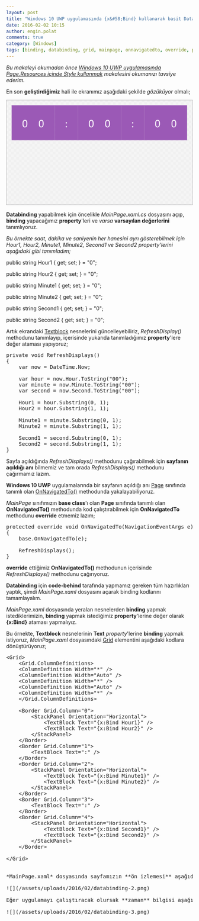 ```yaml
---
layout: post
title: "Windows 10 UWP uygulamasında {x&#58;Bind} kullanarak basit DataBinding"
date: 2016-02-02 10:15
author: engin.polat
comments: true
category: [Windows]
tags: [binding, databinding, grid, mainpage, onnavigatedto, override, page, private, property, protected, public, text, textblock, universal app, uwp, windows, windows10, xbind, xaml, xaml.cs]
---
```

*Bu makaleyi okumadan önce <a href="http://www.enginpolat.com/windows-10-uwp-uygulamasinda-page-resources-icinde-style-kullanmak/" target="_blank">Windows 10 UWP uygulamasında Page.Resources içinde Style kullanmak</a> makalesini okumanızı tavsiye ederim.*

En son **geliştirdiğimiz** hali ile ekranımız aşağıdaki şekilde *gözüküyor* olmalı;

![](/assets/uploads/2016/02/databinding-1.png)

**Databinding** yapabilmek için öncelikle *MainPage.xaml.cs* dosyasını açıp, **binding** yapacağımız **property**'leri ve *varsa* **varsayılan değerlerini** tanımlıyoruz.

*Bu örnekte saat, dakika ve saniyenin her hanesini ayrı gösterebilmek için Hour1, Hour2, Minute1, Minute2, Second1 ve Second2 property'lerini aşağıdaki gibi tanımladım;*



public string Hour1 { get; set; } = "0";

public string Hour2 { get; set; } = "0";

public string Minute1 { get; set; } = "0";

public string Minute2 { get; set; } = "0";

public string Second1 { get; set; } = "0";

public string Second2 { get; set; } = "0";</pre>

Artık ekrandaki <a href="https://msdn.microsoft.com/library/windows/apps/windows.ui.xaml.controls.textblock" target="_blank">Textblock</a> nesnelerini güncelleyebiliriz, *RefreshDisplay()* methodunu tanımlayıp, içerisinde yukarıda tanımladığımız **property**'lere değer ataması yapıyoruz;

<pre class="brush:csharp">private void RefreshDisplays()
{
    var now = DateTime.Now;

    var hour = now.Hour.ToString("00");
    var minute = now.Minute.ToString("00");
    var second = now.Second.ToString("00");

    Hour1 = hour.Substring(0, 1);
    Hour2 = hour.Substring(1, 1);

    Minute1 = minute.Substring(0, 1);
    Minute2 = minute.Substring(1, 1);

    Second1 = second.Substring(0, 1);
    Second2 = second.Substring(1, 1);
}</pre>

Sayfa açıldığında *RefreshDisplays()* methodunu çağırabilmek için **sayfanın açıldığı anı** bilmemiz ve tam orada *RefreshDisplays()* methodunu çağırmamız lazım.

**Windows 10 UWP** uygulamalarında bir sayfanın açıldığı anı <a href="https://msdn.microsoft.com/library/windows.ui.xaml.controls.page" target="_blank">Page</a> sınıfında tanımlı olan <a href="https://msdn.microsoft.com/library/windows.ui.xaml.controls.page.onnavigatedto" target="_blank">OnNavigatedTo()</a> methodunda yakalayabiliyoruz.

*MainPage* sınıfımızın **base class**'ı olan **Page** sınıfında tanımlı olan **OnNavigatedTo()** methodunda kod çalıştırabilmek için **OnNavigatedTo** methodunu **override** etmemiz lazım;

<pre class="brush:csharp">protected override void OnNavigatedTo(NavigationEventArgs e)
{
    base.OnNavigatedTo(e);

    RefreshDisplays();
}</pre>

**override** ettiğimiz **OnNavigatedTo()** methodunun içerisinde *RefreshDisplays()* methodunu çağırıyoruz.

**Databinding** için **code-behind** tarafında yapmamız gereken tüm hazırlıkları yaptık, şimdi *MainPage.xaml* dosyasını açarak binding kodlarını tamamlayalım.

*MainPage.xaml* dosyasında yeralan nesnelerden **binding** yapmak istediklerimizin, **binding** yapmak istediğimiz **property**'lerine değer olarak **{x:Bind}** ataması yapmalıyız.

Bu örnekte, **Textblock** nesnelerinin **Text** *property*'lerine **binding** yapmak istiyoruz, *MainPage.xaml* dosyasındaki <a href="http://msdn.microsoft.com/library/windows/apps/windows.ui.xaml.controls.grid" target="_blank">Grid</a> elementini aşağıdaki kodlara dönüştürüyoruz;

<pre class="brush:xml">&lt;Grid&gt;
    &lt;Grid.ColumnDefinitions&gt;
    &lt;ColumnDefinition Width="*" /&gt;
    &lt;ColumnDefinition Width="Auto" /&gt;
    &lt;ColumnDefinition Width="*" /&gt;
    &lt;ColumnDefinition Width="Auto" /&gt;
    &lt;ColumnDefinition Width="*" /&gt;
    &lt;/Grid.ColumnDefinitions&gt;

    &lt;Border Grid.Column="0"&gt;
        &lt;StackPanel Orientation="Horizontal"&gt;
            &lt;TextBlock Text="{x:Bind Hour1}" /&gt;
            &lt;TextBlock Text="{x:Bind Hour2}" /&gt;
        &lt;/StackPanel&gt;
    &lt;/Border&gt;
    &lt;Border Grid.Column="1"&gt;
        &lt;TextBlock Text=":" /&gt;
    &lt;/Border&gt;
    &lt;Border Grid.Column="2"&gt;
        &lt;StackPanel Orientation="Horizontal"&gt;
            &lt;TextBlock Text="{x:Bind Minute1}" /&gt;
            &lt;TextBlock Text="{x:Bind Minute2}" /&gt;
        &lt;/StackPanel&gt;
    &lt;/Border&gt;
    &lt;Border Grid.Column="3"&gt;
        &lt;TextBlock Text=":" /&gt;
    &lt;/Border&gt;
    &lt;Border Grid.Column="4"&gt;
        &lt;StackPanel Orientation="Horizontal"&gt;
            &lt;TextBlock Text="{x:Bind Second1}" /&gt;
            &lt;TextBlock Text="{x:Bind Second2}" /&gt;
        &lt;/StackPanel&gt;
    &lt;/Border&gt;

&lt;/Grid&gt;


*MainPage.xaml* dosyasında sayfamızın **ön izlemesi** aşağıdaki gibi gözükmeli;

![](/assets/uploads/2016/02/databinding-2.png)

Eğer uygulamayı çalıştıracak olursak **zaman** bilgisi aşağıdaki şekilde ekranda gözüküyor olmalı;

![](/assets/uploads/2016/02/databinding-3.png)

